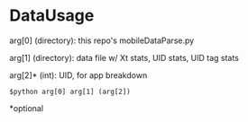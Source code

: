 # DataUsage
arg[0] (directory): this repo's mobileDataParse.py

arg[1] (directory): data file w/ Xt stats, UID stats, UID tag stats

arg[2]* (int): UID, for app breakdown

```
$python arg[0] arg[1] (arg[2])
```
*optional
